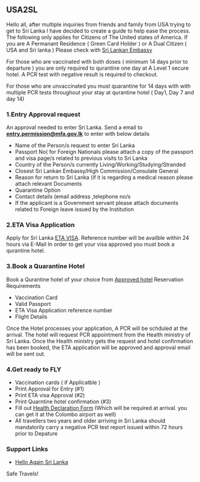 ## USA2SL

Hello all, after multiple inquiries from friends and family from USA trying to get to Sri Lanka I have decided to create a guide to help ease the process. 
The following only applies for Citizens of The United states of America. 
If you are A Permanant Residence ( Green Card Holder ) or A Dual Citizen ( USA and Sri lanka ) Please
check with [Sri Lankan Embassy](https://slembassyusa.org/new/)

For those who are vaccinated with both doses ( minimum 14 days prior to departure ) you are only required to qurantine one day at A Level 1 secure hotel. A PCR test with negative result is required to checkout. 

For those who are unvaccinated you must quarantine for 14 days with with multiple PCR tests throughout your stay at qurantine hotel ( Day1, Day 7 and day 14)


### 1.Entry Approval request
An approval needed to enter Sri Lanka. Send a email to **entry.permission@mfa.gov.lk** to enter with below details 
- Name of the  Person/s request to enter Sri Lanka
- Passport No( for Foreign Nationals please attach a copy of the passport and visa page/s related to previous visits to Sri Lanka
- Country of the Person/s currently Living/Working/Studying/Stranded
- Closest Sri Lankan Embassy/High Commission/Consulate General
- Reason for return to Sri Lanka (if it is regarding a medical reason please  attach relevant Documents
- Quarantine Option
- Contact details (email address ,telephone no/s
- If the applicant is a Government servant please attach documents related to Foreign leave issued by the Institution

### 2.ETA Visa Application 
Apply for Sri Lanka [ETA VISA](https://eta.gov.lk/slvisa/). 
Reference number will be availble within 24 hours via E-Mail
In order to get your visa approved you must book a qurantine hotel.

### 3.Book a Quarantine Hotel
Book a Qurantine hotel of your choice from [Approved hotel](https://srilanka.travel/helloagain/documents/Level1Hotels/Level1HotelList__.pdf)
Reservation Requirements 
- Vaccination Card 
- Valid Passport 
- ETA Visa Application reference number
- Flight Details 

Once the Hotel processes your application, A PCR will be schduled at the arrival. The hotel will request PCR appointment from the Health ministry of Sri Lanka. Once the Health ministry gets the request and hotel confirmation has been booked, the ETA application will be approved and approval email will be sent out.

### 4.Get ready to FLY 
- Vaccination cards ( if Applicatble )
- Print Approval for Entry (#1)
- Print ETA visa Approval (#2)
- Print Quarntine hotel confirmation (#3)
- Fill out [Health Declaration Form](https://sltda.gov.lk/storage/common_media/Health_Declaration_Form_061120202182760486.pdf) (Which will be required at arrival. you can get it at the Colombo airport as well)
- All travellers two years and older arriving in Sri Lanka should mandatorily carry a negative PCR test report issued within 72 hours prior to Depature

### Support Links 
- [Hello Again Sri Lanka](https://www.srilanka.travel/helloagain/)

Safe Travels!

